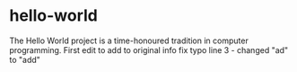# hello-world
The Hello World project is a time-honoured tradition in computer programming.
First edit to add to original info
fix typo line 3 - changed "ad" to "add"
